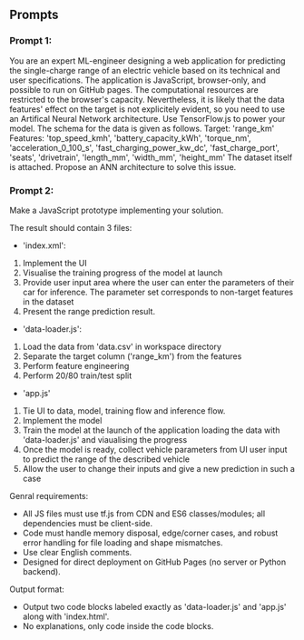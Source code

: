 ## Prompts
### Prompt 1:
You are an expert ML-engineer designing a web application for predicting the single-charge range of an electric vehicle based on its technical and user specifications. The application is JavaScript, browser-only, and possible to run on GitHub pages. The computational resources are restricted to the browser's capacity. Nevertheless, it is likely that the data features' effect on the target is not explicitely evident, so you need to use an Artifical Neural Network architecture. Use TensorFlow.js to power your model.
The schema for the data is given as follows.
Target: 'range_km'
Features: 'top_speed_kmh', 'battery_capacity_kWh', 'torque_nm', 'acceleration_0_100_s', 'fast_charging_power_kw_dc', 'fast_charge_port', 'seats', 'drivetrain', 'length_mm', 'width_mm', 'height_mm'
The dataset itself is attached.
Propose an ANN architecture to solve this issue.
### Prompt 2:
Make a JavaScript prototype implementing your solution.

The result should contain 3 files: 
- 'index.xml':
1. Implement the UI
2. Visualise the training progress of the model at launch 
3. Provide user input area where the user can enter the parameters of their car for inference. The parameter set corresponds to non-target features in the dataset
4. Present the range prediction result.
- 'data-loader.js':
1. Load the data from 'data.csv' in workspace directory
2. Separate the target column ('range_km') from the features
3. Perform feature engineering
4. Perform 20/80 train/test split
- 'app.js'
1. Tie UI to data, model, training flow and inference flow.
2. Implement the model
3. Train the model at the launch of the application loading the data with 'data-loader.js' and viaualising the progress
4. Once the model is ready, collect vehicle parameters from UI user input to predict the range of the described vehicle
5. Allow the user to change their inputs and give a new prediction in such a case

Genral requirements:
- All JS files must use tf.js from CDN and ES6 classes/modules; all dependencies must be client-side.
- Code must handle memory disposal, edge/corner cases, and robust error handling for file loading and shape mismatches.
- Use clear English comments.
- Designed for direct deployment on GitHub Pages (no server or Python backend).

Output format:
- Output two code blocks labeled exactly as 'data-loader.js' and 'app.js' along with 'index.html'.
- No explanations, only code inside the code blocks.
